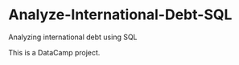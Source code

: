 # Analyze-International-Debt-SQL
Analyzing international debt using SQL

This is a DataCamp project. 
